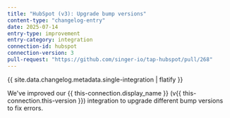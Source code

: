 ```yaml
---
title: "HubSpot (v3): Upgrade bump versions"
content-type: "changelog-entry"
date: 2025-07-14
entry-type: improvement
entry-category: integration
connection-id: hubspot
connection-version: 3
pull-request: "https://github.com/singer-io/tap-hubspot/pull/268"
---
```

{{ site.data.changelog.metadata.single-integration | flatify }}

We've improved our {{ this-connection.display_name }} (v{{ this-connection.this-version }}) integration to upgrade different bump versions to fix errors.